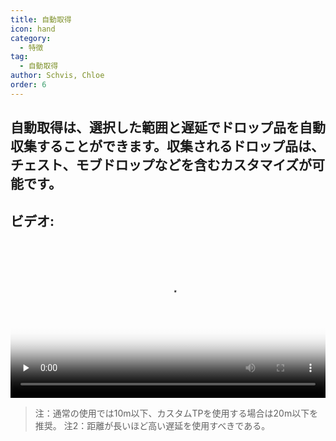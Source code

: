 ```yaml
---
title: 自動取得
icon: hand
category:
  - 特徴
tag:
  - 自動取得
author: Schvis, Chloe
order: 6
---
```


## 自動取得は、選択した範囲と遅延でドロップ品を自動収集することができます。収集されるドロップ品は、チェスト、モブドロップなどを含むカスタマイズが可能です。

## ビデオ:

<video controls preload="none" width="100%" poster="https://nextcloud.atruicardona.xyz/s/ekNmga3Ffe9TxDN/preview"><source src="https://nextcloud.atruicardona.xyz/s/ekNmga3Ffe9TxDN/download" type="video/mp4"></video>

> 注：通常の使用では10m以下、カスタムTPを使用する場合は20m以下を推奨。
> 注2：距離が長いほど高い遅延を使用すべきである。
